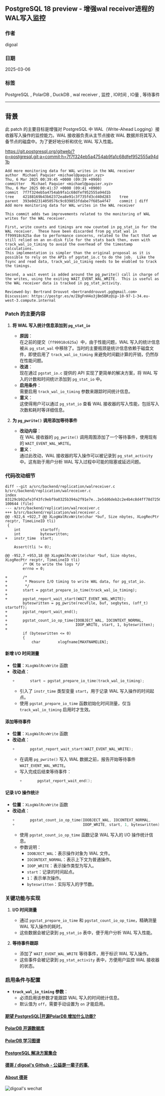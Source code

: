 ## PostgreSQL 18 preview - 增强wal receiver进程的WAL写入监控  
                                                                                              
### 作者                                                                  
digoal                                                                  
                                                                         
### 日期                                                                       
2025-03-06                                                                
                                                                      
### 标签                                                                    
PostgreSQL , PolarDB , DuckDB , wal receiver , 监控 , IO时间 , IO量 , 等待事件                          
                                                                                             
----                                                                      
                                                                                    
## 背景      
此 patch 的主要目标是增强对 PostgreSQL 中 WAL（Write-Ahead Logging）接收器写入操作的监控能力。WAL 接收器负责从主节点接收 WAL 数据并将其写入备节点的磁盘中。为了更好地分析和优化 WAL 写入性能。  
  
https://git.postgresql.org/gitweb/?p=postgresql.git;a=commit;h=7f7f324eb5a4754ab9fa1c68dfef952555a94d1b  
```  
Add more monitoring data for WAL writes in the WAL receiver  
author	Michael Paquier <michael@paquier.xyz>	  
Thu, 6 Mar 2025 00:39:45 +0000 (09:39 +0900)  
committer	Michael Paquier <michael@paquier.xyz>	  
Thu, 6 Mar 2025 00:41:37 +0000 (09:41 +0900)  
commit	7f7f324eb5a4754ab9fa1c68dfef952555a94d1b  
tree	42188169b43b62372ea8e91c3f735fd3cd40d283	tree  
parent	393e0d2314050576c9c039853fdabe7f685a4f47	commit | diff  
Add more monitoring data for WAL writes in the WAL receiver  
  
This commit adds two improvements related to the monitoring of WAL  
writes for the WAL receiver.  
  
First, write counts and timings are now counted in pg_stat_io for the  
WAL receiver.  These have been discarded from pg_stat_wal in  
ff99918c625a due to performance concerns, related to the fact that we  
still relied on an on-disk file for the stats back then, even with  
track_wal_io_timing to avoid the overhead of the timestamp calculations.  
This implementation is simpler than the original proposal as it is  
possible to rely on the APIs of pgstat_io.c to do the job.  Like the  
fsync and read data, track_wal_io_timing needs to be enabled to track  
the timings.  
  
Second, a wait event is added around the pg_pwrite() call in charge of  
the writes, using the exiting WAIT_EVENT_WAL_WRITE.  This is useful as  
the WAL receiver data is tracked in pg_stat_activity.  
  
Reviewed-by: Bertrand Drouvot <bertranddrouvot.pg@gmail.com>  
Discussion: https://postgr.es/m/Z8gFnH4o3jBm5BRz@ip-10-97-1-34.eu-west-3.compute.internal  
```  
  
### **Patch 的主要内容**  
  
1. **将 WAL 写入统计信息添加到 `pg_stat_io`**  
   - **原因**：  
     在之前的提交（`ff99918c625a`）中，由于性能问题，WAL 写入的统计信息被从 `pg_stat_wal` 中移除了。当时的主要瓶颈是统计信息依赖于磁盘文件，即使启用了 `track_wal_io_timing` 来避免时间戳计算的开销，仍然存在性能问题。  
   - **改进**：  
     现在通过 `pgstat_io.c` 提供的 API 实现了更简单的解决方案，将 WAL 写入的计数和时间统计添加到 `pg_stat_io` 中。  
   - **启用条件**：  
     需要启用 `track_wal_io_timing` 参数来跟踪时间统计信息。  
   - **意义**：  
     这使得用户可以通过 `pg_stat_io` 查看 WAL 接收器的写入性能，包括写入次数和耗时等详细信息。  
  
2. **为 `pg_pwrite()` 调用添加等待事件**  
   - **改动内容**：  
     在 WAL 接收器的 `pg_pwrite()` 调用周围添加了一个等待事件，使用现有的 `WAIT_EVENT_WAL_WRITE`。  
   - **意义**：  
     通过此改动，WAL 接收器的写入操作可以被记录到 `pg_stat_activity` 中。这有助于用户分析 WAL 写入过程中可能的阻塞或延迟问题。  
  
### **代码改动细节**  
  
```  
diff --git a/src/backend/replication/walreceiver.c b/src/backend/replication/walreceiver.c  
index 83129cb92afe3f43fc9ebf9a0325b394a2f91e7e..2e5dd6deb2c2e4b4c8d4ff78d7250375ee78e5d6 100644 (file)  
--- a/src/backend/replication/walreceiver.c  
+++ b/src/backend/replication/walreceiver.c  
@@ -922,6 +922,7 @@ XLogWalRcvWrite(char *buf, Size nbytes, XLogRecPtr recptr, TimeLineID tli)  
 {  
    int         startoff;  
    int         byteswritten;  
+   instr_time  start;  
   
    Assert(tli != 0);  
   
@@ -952,7 +953,18 @@ XLogWalRcvWrite(char *buf, Size nbytes, XLogRecPtr recptr, TimeLineID tli)  
        /* OK to write the logs */  
        errno = 0;  
   
+       /*  
+        * Measure I/O timing to write WAL data, for pg_stat_io.  
+        */  
+       start = pgstat_prepare_io_time(track_wal_io_timing);  
+  
+       pgstat_report_wait_start(WAIT_EVENT_WAL_WRITE);  
        byteswritten = pg_pwrite(recvFile, buf, segbytes, (off_t) startoff);  
+       pgstat_report_wait_end();  
+  
+       pgstat_count_io_op_time(IOOBJECT_WAL, IOCONTEXT_NORMAL,  
+                               IOOP_WRITE, start, 1, byteswritten);  
+  
        if (byteswritten <= 0)  
        {  
            char        xlogfname[MAXFNAMELEN];  
```  
  
#### **新增 I/O 时间测量**  
- **位置**：`XLogWalRcvWrite` 函数  
- **改动点**：  
  ```c  
  +       start = pgstat_prepare_io_time(track_wal_io_timing);  
  ```  
  - 引入了 `instr_time` 类型变量 `start`，用于记录 WAL 写入操作的时间起点。  
  - 使用 `pgstat_prepare_io_time` 函数初始化时间测量，仅当 `track_wal_io_timing` 启用时才生效。  
  
#### **添加等待事件**  
- **位置**：`XLogWalRcvWrite` 函数  
- **改动点**：  
  ```c  
  +       pgstat_report_wait_start(WAIT_EVENT_WAL_WRITE);  
  ```  
  - 在调用 `pg_pwrite()` 写入 WAL 数据之前，报告开始等待事件 `WAIT_EVENT_WAL_WRITE`。  
  - 写入完成后结束等待事件：  
    ```c  
    +       pgstat_report_wait_end();  
    ```  
  
#### **记录 I/O 操作统计**  
- **位置**：`XLogWalRcvWrite` 函数  
- **改动点**：  
  ```c  
  +       pgstat_count_io_op_time(IOOBJECT_WAL, IOCONTEXT_NORMAL,  
  +                               IOOP_WRITE, start, 1, byteswritten);  
  ```  
  - 使用 `pgstat_count_io_op_time` 函数记录 WAL 写入的 I/O 操作统计信息。  
  - 参数说明：  
    - `IOOBJECT_WAL`：表示操作对象为 WAL 文件。  
    - `IOCONTEXT_NORMAL`：表示上下文为普通操作。  
    - `IOOP_WRITE`：表示操作类型为写入。  
    - `start`：记录的时间起点。  
    - `1`：表示单次操作。  
    - `byteswritten`：实际写入的字节数。  
  
### **关键功能与实现**  
  
1. **I/O 时间测量**  
   - 通过 `pgstat_prepare_io_time` 和 `pgstat_count_io_op_time`，精确测量 WAL 写入操作的耗时。  
   - 这些数据会被记录到 `pg_stat_io` 表中，便于用户分析 WAL 写入性能。  
  
2. **等待事件跟踪**  
   - 添加了 `WAIT_EVENT_WAL_WRITE` 等待事件，用于标识 WAL 写入操作。  
   - 这些事件会被记录到 `pg_stat_activity` 表中，方便用户监控 WAL 接收器的状态。  
  
### **启用条件与配置**  
  
- **`track_wal_io_timing` 参数**：  
  - 必须启用该参数才能跟踪 WAL 写入的时间统计信息。  
  - 默认值为 `off`，需要手动设置为 `on` 才能启用。  
    
  
  
#### [期望 PostgreSQL|开源PolarDB 增加什么功能?](https://github.com/digoal/blog/issues/76 "269ac3d1c492e938c0191101c7238216")
  
  
#### [PolarDB 开源数据库](https://openpolardb.com/home "57258f76c37864c6e6d23383d05714ea")
  
  
#### [PolarDB 学习图谱](https://www.aliyun.com/database/openpolardb/activity "8642f60e04ed0c814bf9cb9677976bd4")
  
  
#### [PostgreSQL 解决方案集合](../201706/20170601_02.md "40cff096e9ed7122c512b35d8561d9c8")
  
  
#### [德哥 / digoal's Github - 公益是一辈子的事.](https://github.com/digoal/blog/blob/master/README.md "22709685feb7cab07d30f30387f0a9ae")
  
  
#### [About 德哥](https://github.com/digoal/blog/blob/master/me/readme.md "a37735981e7704886ffd590565582dd0")
  
  
![digoal's wechat](../pic/digoal_weixin.jpg "f7ad92eeba24523fd47a6e1a0e691b59")
  
